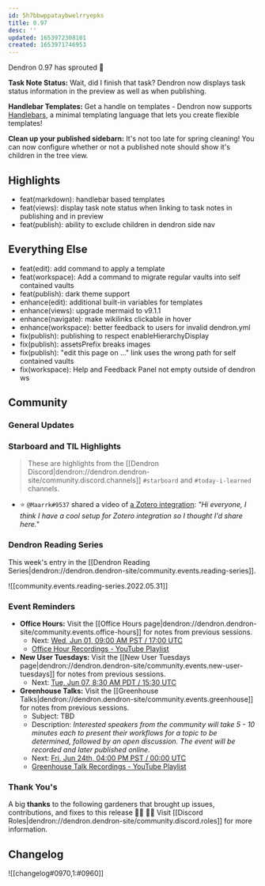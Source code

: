 ```yaml
---
id: 5h7bbwppataybwelrryepks
title: 0.97
desc: ''
updated: 1653972308101
created: 1653971746953
---
```


Dendron 0.97 has sprouted 🌱

**Task Note Status:** Wait, did I finish that task? Dendron now displays task status information in the preview as well as when publishing.

**Handlebar Templates:** Get a handle on templates - Dendron now supports [Handlebars](https://handlebarsjs.com/guide/), a minimal templating language that lets you create flexible templates!

**Clean up your published sidebarn:** It's not too late for spring cleaning! You can now configure whether or not a published note should show it's children in the tree view.

## Highlights
- feat(markdown): handlebar based templates
- feat(views): display task note status when linking to task notes in publishing and in preview
- feat(publish): ability to exclude children in dendron side nav

## Everything Else
- feat(edit): add command to apply a template
- feat(workspace): Add a command to migrate regular vaults into self contained vaults
- feat(publish): dark theme support
- enhance(edit): additional built-in variables for templates
- enhance(views): upgrade mermaid to v9.1.1
- enhance(navigate): make wikilinks clickable in hover
- enhance(workspace): better feedback to users for invalid dendron.yml
- fix(publish): publishing to respect enableHierarchyDisplay
- fix(publish): assetsPrefix breaks images
- fix(publish): "edit this page on ..." link uses the wrong path for self contained vaults
- fix(workspace): Help and Feedback Panel not empty outside of dendron ws

## Community

### General Updates
<!-- TODO: Delete this section if not appliacble -->

### Starboard and TIL Highlights
<!-- TODO: update links. Delete section is no new items-->
> These are highlights from the [[Dendron Discord|dendron://dendron.dendron-site/community.discord.channels]] `#starboard` and `#today-i-learned` channels.

- ⭐ `@Maarrk#9537` shared a video of [a Zotero integration](https://discord.com/channels/717965437182410783/766135383335370783/977542864496103426): _"Hi everyone, I think I have a cool setup for Zotero integration so I thought I'd share here."_

### Dendron Reading Series

This week's entry in the [[Dendron Reading Series|dendron://dendron.dendron-site/community.events.reading-series]].

![[community.events.reading-series.2022.05.31]]

### Event Reminders

- **Office Hours:** Visit the [[Office Hours page|dendron://dendron.dendron-site/community.events.office-hours]] for notes from previous sessions.
    - Next: [Wed, Jun 01, 09:00 AM PST / 17:00 UTC](https://link.dendron.so/luma)
    - [Office Hour Recordings - YouTube Playlist](https://link.dendron.so/6yPa)
- **New User Tuesdays:** Visit the [[New User Tuesdays page|dendron://dendron.dendron-site/community.events.new-user-tuesdays]] for notes from previous sessions.
    - Next: [Tue, Jun 07, 8:30 AM PDT / 15:30 UTC](https://link.dendron.so/luma)
- **Greenhouse Talks:** Visit the [[Greenhouse Talks|dendron://dendron.dendron-site/community.events.greenhouse]] for notes from previous sessions.
    - Subject: TBD
    - Description: _Interested speakers from the community will take 5 - 10 minutes each to present their workflows for a topic to be determined, followed by an open discussion. The event will be recorded and later published online._
    - Next: [Fri, Jun 24th, 04:00 PM PST / 00:00 UTC](https://link.dendron.so/luma)
    - [Greenhouse Talk Recordings - YouTube Playlist](https://link.dendron.so/greenhouse)


### Thank You's

A big **thanks** to the following gardeners that brought up issues, contributions, and fixes to this release :man_farmer: :woman_farmer: 
Visit [[Discord Roles|dendron://dendron.dendron-site/community.discord.roles]] for more information.

## Changelog
![[changelog#0970,1:#0960]]
